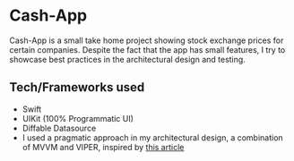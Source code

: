 # Cash-App
Cash-App is a small take home project showing stock exchange prices for certain companies. Despite the fact that the app has small features, I try to showcase best practices in the architectural design and testing.

## Tech/Frameworks used
- Swift
- UIKit (100% Programmatic UI)
- Diffable Datasource
- I used a pragmatic approach in my architectural design, a combination of MVVM and VIPER, inspired by <a href="https://omerfarukgul.medium.com/a-pragmatic-approach-to-mobile-architecture-f5e12175aacf" target="_blank">this article</a>
